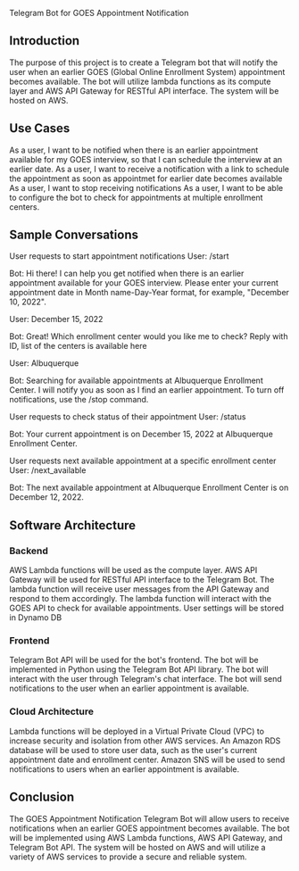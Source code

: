 Telegram Bot for GOES Appointment Notification

## Introduction

The purpose of this project is to create a Telegram bot that will notify the user when an earlier GOES (Global Online Enrollment System) appointment becomes available. The bot will utilize lambda functions as its compute layer and AWS API Gateway for RESTful API interface. The system will be hosted on AWS.

## Use Cases

As a user, I want to be notified when there is an earlier appointment available for my GOES interview, so that I can schedule the interview at an earlier date.
As a user, I want to receive a notification with a link to schedule the appointment as soon as appointmet for earlier date becomes available
As a user, I want to stop receiving notifications
As a user, I want to be able to configure the bot to check for appointments at multiple enrollment centers.

## Sample Conversations

User requests to start appointment notifications
User: /start

Bot: Hi there! I can help you get notified when there is an earlier appointment available for your GOES interview. Please enter your current appointment date in Month name-Day-Year format, for example, "December 10, 2022".

User: December 15, 2022

Bot: Great! Which enrollment center would you like me to check? Reply with ID, list of the centers is available here

User: Albuquerque

Bot: Searching for available appointments at Albuquerque Enrollment Center. I will notify you as soon as I find an earlier appointment. To turn off notifications, use the /stop command.

User requests to check status of their appointment
User: /status

Bot: Your current appointment is on December 15, 2022 at Albuquerque Enrollment Center.

User requests next available appointment at a specific enrollment center
User: /next_available

Bot: The next available appointment at Albuquerque Enrollment Center is on December 12, 2022.

## Software Architecture

### Backend
AWS Lambda functions will be used as the compute layer.
AWS API Gateway will be used for RESTful API interface to the Telegram Bot.
The lambda function will receive user messages from the API Gateway and respond to them accordingly.
The lambda function will interact with the GOES API to check for available appointments.
User settings will be stored in Dynamo DB

### Frontend
Telegram Bot API will be used for the bot's frontend.
The bot will be implemented in Python using the Telegram Bot API library.
The bot will interact with the user through Telegram's chat interface.
The bot will send notifications to the user when an earlier appointment is available.
###  Cloud Architecture
Lambda functions will be deployed in a Virtual Private Cloud (VPC) to increase security and isolation from other AWS services.
An Amazon RDS database will be used to store user data, such as the user's current appointment date and enrollment center.
Amazon SNS will be used to send notifications to users when an earlier appointment is available.


## Conclusion

The GOES Appointment Notification Telegram Bot will allow users to receive notifications when an earlier GOES appointment becomes available. The bot will be implemented using AWS Lambda functions, AWS API Gateway, and Telegram Bot API. The system will be hosted on AWS and will utilize a variety of AWS services to provide a secure and reliable system.